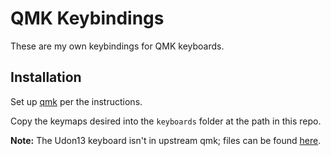 # QMK Keybindings

These are my own keybindings for QMK keyboards.

## Installation

Set up [qmk](https://docs.qmk.fm/#/) per the instructions.

Copy the keymaps desired into the `keyboards` folder at the path in this repo.

**Note:** The Udon13 keyboard isn't in upstream qmk; files can be found [here](https://github.com/The-Mad-Noodle/The-Mad-Noodle-Gen-3-Keypads).
